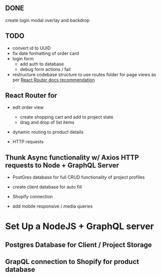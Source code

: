 ## DONE
create login modal overlay and backdrop

## TODO
- convert id to UUID
- fix date formatting of order card
- login form 
  - add auth to database
  - debug form actions / fail
- restructure codebase structure to use routes folder for page views as per [React Router docs recommendation](https://reactrouter.com/docs/en/v6/getting-started/tutorial)




## React Router for 
- edit order view
  - create shopping cart and add to project state
  - drag and drop of list items

- dynamic routing to product details
- HTTP requests


## Thunk Async functionality w/ Axios HTTP requests to Node + GraphQL Server
- PostGres database for full CRUD functionality of project profiles
- create client database for auto fill
- Shopify connection

- add mobile responsive / media queries


# Set Up a NodeJS + GraphQL server
## Postgres Database for Client / Project Storage
## GrapQL connection to Shopify for product database